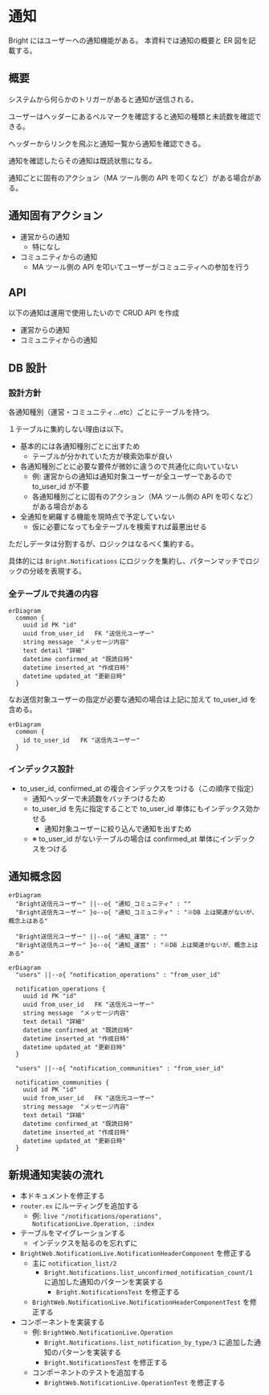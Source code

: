 # 通知

Bright にはユーザーへの通知機能がある。
本資料では通知の概要と ER 図を記載する。

## 概要

システムから何らかのトリガーがあると通知が送信される。

ユーザーはヘッダーにあるベルマークを確認すると通知の種類と未読数を確認できる。

ヘッダーからリンクを飛ぶと通知一覧から通知を確認できる。

通知を確認したらその通知は既読状態になる。

通知ごとに固有のアクション（MA ツール側の API を叩くなど）がある場合がある。

## 通知固有アクション

- 運営からの通知
  - 特になし
- コミュニティからの通知
  - MA ツール側の API を叩いてユーザーがコミュニティへの参加を行う

## API

以下の通知は運用で使用したいので CRUD API を作成

- 運営からの通知
- コミュニティからの通知

## DB 設計

### 設計方針

各通知種別（運営・コミュニティ...etc）ごとにテーブルを持つ。

１テーブルに集約しない理由は以下。

- 基本的には各通知種別ごとに出すため
  - テーブルが分かれていた方が検索効率が良い
- 各通知種別ごとに必要な要件が微妙に違うので共通化に向いていない
  - 例: 運営からの通知は通知対象ユーザーが全ユーザーであるので to_user_id が不要
  - 各通知種別ごとに固有のアクション（MA ツール側の API を叩くなど）がある場合がある
- 全通知を網羅する機能を現時点で予定していない
  - 仮に必要になっても全テーブルを検索すれば最悪出せる

ただしデータは分割するが、ロジックはなるべく集約する。

具体的には `Bright.Notifications` にロジックを集約し、パターンマッチでロジックの分岐を表現する。

### 全テーブルで共通の内容

```mermaid
erDiagram
  common {
    uuid id PK "id"
    uuid from_user_id	FK "送信元ユーザー"
    string message	"メッセージ内容"
    text detail	"詳細"
    datetime confirmed_at "既読日時"
    datetime inserted_at "作成日時"
    datetime updated_at "更新日時"
  }
```

なお送信対象ユーザーの指定が必要な通知の場合は上記に加えて to_user_id を含める。

```mermaid
erDiagram
  common {
    id to_user_id	FK "送信先ユーザー"
  }
```

### インデックス設計

- to_user_id, confirmed_at の複合インデックスをつける（この順序で指定）
  - 通知ヘッダーで未読数をバッチつけるため
  - to_user_id を先に指定することで to_user_id 単体にもインデックス効かせる
    - 通知対象ユーザーに絞り込んで通知を出すため
  - ※ to_user_id がないテーブルの場合は confirmed_at 単体にインデックスをつける

## 通知概念図

```mermaid
erDiagram
  "Bright送信元ユーザー" ||--o{ "通知_コミュニティ" : ""
  "Bright送信先ユーザー" }o--o{ "通知_コミュニティ" : "※DB 上は関連がないが、概念上はある"

  "Bright送信元ユーザー" ||--o{ "通知_運営" : ""
  "Bright送信先ユーザー" }o--o{ "通知_運営" : "※DB 上は関連がないが、概念上はある"
```

```mermaid
erDiagram
  "users" ||--o{ "notification_operations" : "from_user_id"

  notification_operations {
    uuid id PK "id"
    uuid from_user_id	FK "送信元ユーザー"
    string message	"メッセージ内容"
    text detail	"詳細"
    datetime confirmed_at "既読日時"
    datetime inserted_at "作成日時"
    datetime updated_at "更新日時"
  }

  "users" ||--o{ "notification_communities" : "from_user_id"

  notification_communities {
    uuid id PK "id"
    uuid from_user_id	FK "送信元ユーザー"
    string message	"メッセージ内容"
    text detail	"詳細"
    datetime confirmed_at "既読日時"
    datetime inserted_at "作成日時"
    datetime updated_at "更新日時"
  }
```

## 新規通知実装の流れ

- 本ドキュメントを修正する
- `router.ex` にルーティングを追加する
  - 例: `live "/notifications/operations", NotificationLive.Operation, :index`
- テーブルをマイグレーションする
  - インデックスを貼るのを忘れずに
- `BrightWeb.NotificationLive.NotificationHeaderComponent` を修正する
  - 主に `notification_list/2`
    - `Bright.Notifications.list_unconfirmed_notification_count/1` に追加した通知のパターンを実装する
      - `Bright.NotificationsTest` を修正する
  - `BrightWeb.NotificationLive.NotificationHeaderComponentTest` を修正する
- コンポーネントを実装する
  - 例: `BrightWeb.NotificationLive.Operation`
    - `Bright.Notifications.list_notification_by_type/3` に追加した通知のパターンを実装する
    - `Bright.NotificationsTest` を修正する
  - コンポーネントのテストを追加する
    - `BrightWeb.NotificationLive.OperationTest` を修正する

